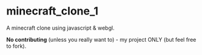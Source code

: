 # minecraft_clone_1
A minecraft clone using javascript &amp; webgl. 

**No contributing** (unless you really want to) - my project ONLY (but feel free to fork).
